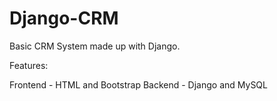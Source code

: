 # Django-CRM

Basic CRM System made up with Django. 

Features:

Frontend - HTML and Bootstrap
Backend - Django and MySQL